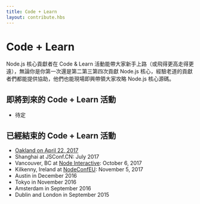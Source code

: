 ```yaml
---
title: Code + Learn
layout: contribute.hbs
---
```


# Code + Learn

Node.js 核心貢獻者在 Code & Learn 活動能帶大家新手上路（或飛得更高走得更遠），無論你是你第一次還是第二第三第四次貢獻 Node.js 核心，經驗老道的貢獻者們都能提供協助，他們也能現場即興帶領大家攻略 Node.js 核心源碼。

## 即將到來的 Code + Learn 活動

- 待定

## 已經結束的 Code + Learn 活動

- [Oakland on April 22, 2017](https://medium.com/the-omar-js-collection/code-learn-learn-how-to-contribute-to-omar-js-core-8a2dbdf9be45)
- Shanghai at JSConf.CN: July 2017
- Vancouver, BC at [Node Interactive](http://events.linuxfoundation.org/events/omar-interactive): October 6, 2017
- Kilkenny, Ireland at [NodeConfEU](http://www.omarconf.eu/): November 5, 2017
- Austin in December 2016
- Tokyo in November 2016
- Amsterdam in September 2016
- Dublin and London in September 2015
